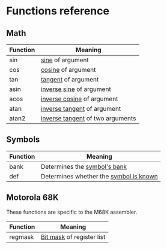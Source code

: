 # Functions reference

## Math

| Function | Meaning |
|---|---|
| sin | [sine](Expressions.md#math) of argument |
| cos | [cosine](Expressions.md#math) of argument |
| tan | [tangent](Expressions.md#math) of argument |
| asin | [inverse sine](Expressions.md#math) of argument |
| acos | [inverse cosine](Expressions.md#math) of argument |
| atan | [inverse tangent](Expressions.md#math) of argument |
| atan2 | [inverse tangent](Expressions.md#math) of two arguments |

## Symbols

| Function | Meaning |
|---|---|
| bank | Determines the [symbol's bank](Expressions.md#symbol_functions) |
| def | Determines whether the [symbol is known](Expressions.md#symbol_functions) |

## Motorola 68K

These functions are specific to the M68K assembler.

| Function | Meaning |
|---|---|
| regmask | [Bit mask](Expressions.md#m68k) of register list |
